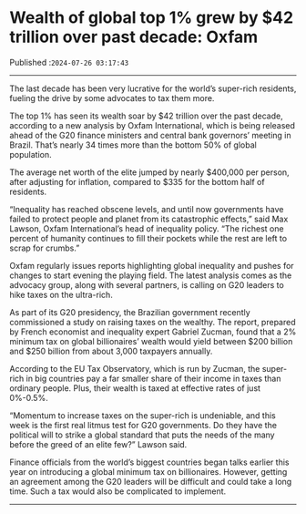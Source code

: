 # Wealth of global top 1% grew by $42 trillion over past decade: Oxfam

Published :`2024-07-26 03:17:43`

---

The last decade has been very lucrative for the world’s super-rich residents, fueling the drive by some advocates to tax them more.

The top 1% has seen its wealth soar by $42 trillion over the past decade, according to a new analysis by Oxfam International, which is being released ahead of the G20 finance ministers and central bank governors’ meeting in Brazil. That’s nearly 34 times more than the bottom 50% of global population.

The average net worth of the elite jumped by nearly $400,000 per person, after adjusting for inflation, compared to $335 for the bottom half of residents.

“Inequality has reached obscene levels, and until now governments have failed to protect people and planet from its catastrophic effects,” said Max Lawson, Oxfam International’s head of inequality policy. “The richest one percent of humanity continues to fill their pockets while the rest are left to scrap for crumbs.”

Oxfam regularly issues reports highlighting global inequality and pushes for changes to start evening the playing field. The latest analysis comes as the advocacy group, along with several partners, is calling on G20 leaders to hike taxes on the ultra-rich.

As part of its G20 presidency, the Brazilian government recently commissioned a study on raising taxes on the wealthy. The report, prepared by French economist and inequality expert Gabriel Zucman, found that a 2% minimum tax on global billionaires’ wealth would yield between $200 billion and $250 billion from about 3,000 taxpayers annually.

According to the EU Tax Observatory, which is run by Zucman, the super-rich in big countries pay a far smaller share of their income in taxes than ordinary people. Plus, their wealth is taxed at effective rates of just 0%-0.5%.

“Momentum to increase taxes on the super-rich is undeniable, and this week is the first real litmus test for G20 governments. Do they have the political will to strike a global standard that puts the needs of the many before the greed of an elite few?” Lawson said.

Finance officials from the world’s biggest countries began talks earlier this year on introducing a global minimum tax on billionaires. However, getting an agreement among the G20 leaders will be difficult and could take a long time. Such a tax would also be complicated to implement.

---


